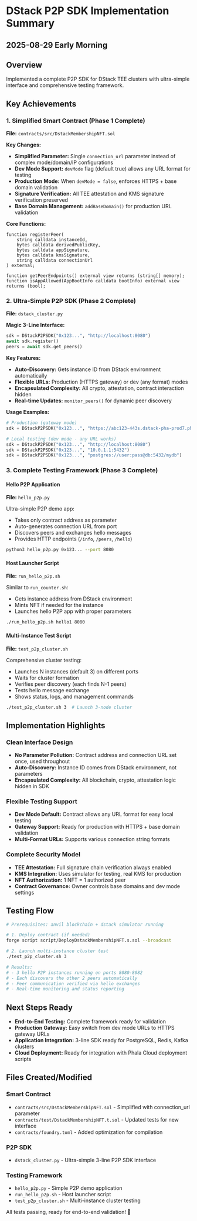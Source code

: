 # DStack P2P SDK Implementation Summary
## 2025-08-29 Early Morning

## Overview
Implemented a complete P2P SDK for DStack TEE clusters with ultra-simple interface and comprehensive testing framework.

## Key Achievements

### 1. Simplified Smart Contract (Phase 1 Complete)
**File:** `contracts/src/DstackMembershipNFT.sol`

**Key Changes:**
- **Simplified Parameter:** Single `connection_url` parameter instead of complex mode/domain/IP configurations
- **Dev Mode Support:** `devMode` flag (default true) allows any URL format for testing
- **Production Mode:** When `devMode = false`, enforces HTTPS + base domain validation
- **Signature Verification:** All TEE attestation and KMS signature verification preserved
- **Base Domain Management:** `addBaseDomain()` for production URL validation

**Core Functions:**
```solidity
function registerPeer(
    string calldata instanceId,
    bytes calldata derivedPublicKey,
    bytes calldata appSignature,
    bytes calldata kmsSignature,
    string calldata connectionUrl
) external;

function getPeerEndpoints() external view returns (string[] memory);
function isAppAllowed(AppBootInfo calldata bootInfo) external view returns (bool);
```

### 2. Ultra-Simple P2P SDK (Phase 2 Complete)
**File:** `dstack_cluster.py`

**Magic 3-Line Interface:**
```python
sdk = DStackP2PSDK("0x123...", "http://localhost:8080")
await sdk.register()
peers = await sdk.get_peers()
```

**Key Features:**
- **Auto-Discovery:** Gets instance ID from DStack environment automatically
- **Flexible URLs:** Production (HTTPS gateway) or dev (any format) modes
- **Encapsulated Complexity:** All crypto, attestation, contract interaction hidden
- **Real-time Updates:** `monitor_peers()` for dynamic peer discovery

**Usage Examples:**
```python
# Production (gateway mode)
sdk = DStackP2PSDK("0x123...", "https://abc123-443s.dstack-pha-prod7.phala.network")

# Local testing (dev mode - any URL works)  
sdk = DStackP2PSDK("0x123...", "http://localhost:8080")
sdk = DStackP2PSDK("0x123...", "10.0.1.1:5432") 
sdk = DStackP2PSDK("0x123...", "postgres://user:pass@db:5432/mydb")
```

### 3. Complete Testing Framework (Phase 3 Complete)

#### Hello P2P Application
**File:** `hello_p2p.py`

Ultra-simple P2P demo app:
- Takes only contract address as parameter
- Auto-generates connection URL from port
- Discovers peers and exchanges hello messages
- Provides HTTP endpoints (`/info`, `/peers`, `/hello`)

```bash
python3 hello_p2p.py 0x123... --port 8080
```

#### Host Launcher Script
**File:** `run_hello_p2p.sh`

Similar to `run_counter.sh`:
- Gets instance address from DStack environment
- Mints NFT if needed for the instance
- Launches hello P2P app with proper parameters

```bash
./run_hello_p2p.sh hello1 8080
```

#### Multi-Instance Test Script
**File:** `test_p2p_cluster.sh`

Comprehensive cluster testing:
- Launches N instances (default 3) on different ports
- Waits for cluster formation
- Verifies peer discovery (each finds N-1 peers)
- Tests hello message exchange
- Shows status, logs, and management commands

```bash
./test_p2p_cluster.sh 3  # Launch 3-node cluster
```

## Implementation Highlights

### Clean Interface Design
- **No Parameter Pollution:** Contract address and connection URL set once, used throughout
- **Auto-Discovery:** Instance ID comes from DStack environment, not parameters
- **Encapsulated Complexity:** All blockchain, crypto, attestation logic hidden in SDK

### Flexible Testing Support
- **Dev Mode Default:** Contract allows any URL format for easy local testing
- **Gateway Support:** Ready for production with HTTPS + base domain validation
- **Multi-Format URLs:** Supports various connection string formats

### Complete Security Model
- **TEE Attestation:** Full signature chain verification always enabled
- **KMS Integration:** Uses simulator for testing, real KMS for production
- **NFT Authorization:** 1 NFT = 1 authorized peer
- **Contract Governance:** Owner controls base domains and dev mode settings

## Testing Flow

```bash
# Prerequisites: anvil blockchain + dstack simulator running

# 1. Deploy contract (if needed)
forge script script/DeployDstackMembershipNFT.s.sol --broadcast

# 2. Launch multi-instance cluster test
./test_p2p_cluster.sh 3

# Results:
# - 3 hello P2P instances running on ports 8080-8082
# - Each discovers the other 2 peers automatically
# - Peer communication verified via hello exchanges
# - Real-time monitoring and status reporting
```

## Next Steps Ready
- **End-to-End Testing:** Complete framework ready for validation
- **Production Gateway:** Easy switch from dev mode URLs to HTTPS gateway URLs
- **Application Integration:** 3-line SDK ready for PostgreSQL, Redis, Kafka clusters
- **Cloud Deployment:** Ready for integration with Phala Cloud deployment scripts

## Files Created/Modified

### Smart Contract
- `contracts/src/DstackMembershipNFT.sol` - Simplified with connection_url parameter
- `contracts/test/DstackMembershipNFT.t.sol` - Updated tests for new interface
- `contracts/foundry.toml` - Added optimization for compilation

### P2P SDK
- `dstack_cluster.py` - Ultra-simple 3-line P2P SDK interface

### Testing Framework
- `hello_p2p.py` - Simple P2P demo application
- `run_hello_p2p.sh` - Host launcher script
- `test_p2p_cluster.sh` - Multi-instance cluster testing

All tests passing, ready for end-to-end validation! 🚀